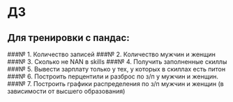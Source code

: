 # ДЗ
## Для тренировки с пандас:
###№ 1. Количество записей
###№ 2. Количество мужчин и женщин
###№ 3. Сколько не NAN в skills
###№ 4. Получить заполненные скиллы
###№ 5. Вывести зарплату только у тех, у которых в скиллах есть питон
###№ 6. Построить перцентили и разброс по з/п у мужчин и женщин.
###№ 7. Построить графики распределения по з/п мужчин и женщин (в зависимости от высшего образования) 